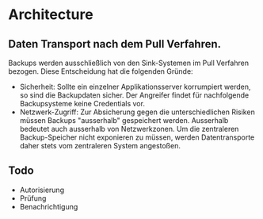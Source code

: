 # Architecture

## Daten Transport nach dem Pull Verfahren.
Backups werden ausschließlich von den Sink-Systemen im Pull Verfahren bezogen. Diese Entscheidung hat die folgenden Gründe:
  * Sicherheit: Sollte ein einzelner Applikationsserver korrumpiert werden, so sind die Backupdaten sicher. Der Angreifer findet für nachfolgende Backupsysteme keine Credentials vor.
  * Netzwerk-Zugriff: Zur Absicherung gegen die unterschiedlichen Risiken müssen Backups "ausserhalb" gespeichert werden. Ausserhalb bedeutet auch ausserhalb von Netzwerkzonen. Um die zentraleren Backup-Speicher nicht exponieren zu müssen, werden Datentransporte daher stets vom zentraleren System angestoßen.    

## Todo
* Autorisierung
* Prüfung
* Benachrichtigung